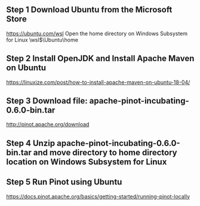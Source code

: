 
## Step 1 Download Ubuntu from the Microsoft Store
https://ubuntu.com/wsl
Open the home directory on Windows Subsystem for Linux
\\wsl$\Ubuntu\home
## Step 2 Install OpenJDK and Install Apache Maven on Ubuntu
https://linuxize.com/post/how-to-install-apache-maven-on-ubuntu-18-04/
## Step 3 Download file: apache-pinot-incubating-0.6.0-bin.tar
http://pinot.apache.org/download
## Step 4 Unzip apache-pinot-incubating-0.6.0-bin.tar and move directory to home directory location on Windows Subsystem for Linux
## Step 5 Run Pinot using Ubuntu
https://docs.pinot.apache.org/basics/getting-started/running-pinot-locally


